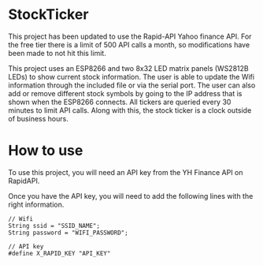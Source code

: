 # StockTicker
This project has been updated to use the Rapid-API Yahoo finance API. For the free tier there is a limit of 500 API calls a month, so modifications have been made to not hit this limit.

This project uses an ESP8266 and two 8x32 LED matrix panels (WS2812B LEDs) to show current stock information. The user is able to update the Wifi information through the included file or via the serial port. The user can also add or remove different stock symbols by going to the IP address that is shown when the ESP8266 connects. All tickers are queried every 30 minutes to limit API calls. Along with this, the stock ticker is a clock outside of business hours.

# How to use
To use this project, you will need an API key from the YH Finance API on RapidAPI.

Once you have the API key, you will need to add the following lines with the right information.

```
// Wifi
String ssid = "SSID_NAME";
String password = "WIFI_PASSWORD";

// API key
#define X_RAPID_KEY "API_KEY"
```
